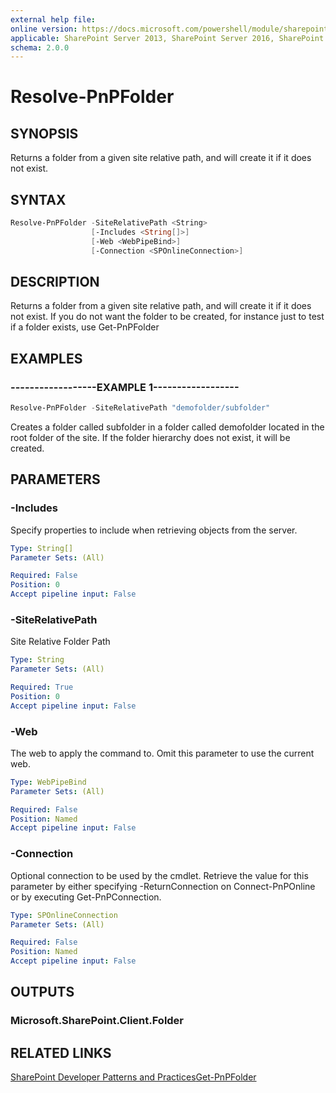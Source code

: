 ```yaml
---
external help file:
online version: https://docs.microsoft.com/powershell/module/sharepoint-pnp/resolve-pnpfolder
applicable: SharePoint Server 2013, SharePoint Server 2016, SharePoint Server 2019, SharePoint Online
schema: 2.0.0
---
```


# Resolve-PnPFolder

## SYNOPSIS
Returns a folder from a given site relative path, and will create it if it does not exist.

## SYNTAX

```powershell
Resolve-PnPFolder -SiteRelativePath <String>
                  [-Includes <String[]>]
                  [-Web <WebPipeBind>]
                  [-Connection <SPOnlineConnection>]
```

## DESCRIPTION
Returns a folder from a given site relative path, and will create it if it does not exist. If you do not want the folder to be created, for instance just to test if a folder exists, use Get-PnPFolder

## EXAMPLES

### ------------------EXAMPLE 1------------------
```powershell
Resolve-PnPFolder -SiteRelativePath "demofolder/subfolder"
```

Creates a folder called subfolder in a folder called demofolder located in the root folder of the site. If the folder hierarchy does not exist, it will be created.

## PARAMETERS

### -Includes
Specify properties to include when retrieving objects from the server.

```yaml
Type: String[]
Parameter Sets: (All)

Required: False
Position: 0
Accept pipeline input: False
```

### -SiteRelativePath
Site Relative Folder Path

```yaml
Type: String
Parameter Sets: (All)

Required: True
Position: 0
Accept pipeline input: False
```

### -Web
The web to apply the command to. Omit this parameter to use the current web.

```yaml
Type: WebPipeBind
Parameter Sets: (All)

Required: False
Position: Named
Accept pipeline input: False
```

### -Connection
Optional connection to be used by the cmdlet. Retrieve the value for this parameter by either specifying -ReturnConnection on Connect-PnPOnline or by executing Get-PnPConnection.

```yaml
Type: SPOnlineConnection
Parameter Sets: (All)

Required: False
Position: Named
Accept pipeline input: False
```

## OUTPUTS

### Microsoft.SharePoint.Client.Folder

## RELATED LINKS

[SharePoint Developer Patterns and Practices](https://aka.ms/sppnp)[Get-PnPFolder](https://github.com/OfficeDev/PnP-PowerShell/blob/master/Documentation/GetPnPFolder.md)
